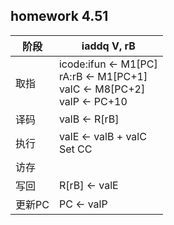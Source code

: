## homework 4.51

| 阶段 |iaddq V, rB |
|-----|------------|
| 取指 |icode:ifun <- M1[PC]<br>rA:rB <- M1[PC+1]<br>valC <- M8[PC+2]<br>valP <- PC+10
| 译码 |valB <- R[rB]
| 执行 |valE <- valB + valC<br>Set CC
| 访存 |	
| 写回 |R[rB] <- valE
|更新PC|PC <- valP